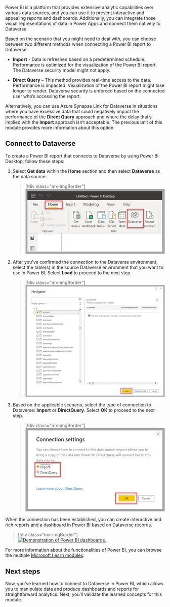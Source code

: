 Power BI is a platform that provides extensive analytic capabilities over various data sources, and you can use it to present interactive and appealing reports and dashboards. Additionally, you can integrate those visual representations of data in Power Apps and connect them natively to Dataverse.

Based on the scenario that you might need to deal with, you can choose between two different methods when connecting a Power BI report to Dataverse: 

- **Import** - Data is refreshed based on a predetermined schedule. Performance is optimized for the visualization of the Power BI report. The Dataverse security model might not apply. 

- **Direct Query** – This method provides real-time access to the data. Performance is impacted. Visualization of the Power BI report might take longer to render. Dataverse security is enforced based on the connected user who’s accessing the report.


Alternatively, you can use Azure Synapse Link for Dataverse in situations where you have excessive data that could negatively impact the performance of the **Direct Query** approach and where the delay that’s implied with the **Import** approach isn’t acceptable. The previous unit of this module provides more information about this option.

## Connect to Dataverse

To create a Power BI report that connects to Dataverse by using Power BI Desktop, follow these steps:

1.  Select **Get data** within the **Home** section and then select **Dataverse** as the data source.

	> [!div class="mx-imgBorder"]
	> [![Screenshot of Power BI Desktop. Focus is on the Dataverse tile under the Home menu option.](../media/dataverse-tile.png)](../media/dataverse-tile.png#lightbox)

1.  After you've confirmed the connection to the Dataverse environment, select the table(s) in the source Dataverse environment that you want to use in Power BI. Select **Load** to proceed to the next step.

	> [!div class="mx-imgBorder"]
	> [![Screenshot of the Navigator window in Power BI Desktop. Focus is on the Load option.](../media/load.png)](../media/load.png#lightbox)

1.  Based on the applicable scenario, select the type of connection to Dataverse: **Import** or **DirectQuery**. Select **OK** to proceed to the next step.

	> [!div class="mx-imgBorder"]
	> [![Screenshot of the Connection settings window in Power BI Desktop. Focus is on the connection types and the OK option.](../media/connection-types.png)](../media/connection-types.png#lightbox)

When the connection has been established, you can create interactive and rich reports and a dashboard in Power BI based on Dataverse records.

> [!div class="mx-imgBorder"]
> [![Demonstration of Power BI dashboards.](../media/dashboards.gif)](../media/dashboards.gif#lightbox)

For more information about the functionalities of Power BI, you can browse the multiple [Microsoft Learn modules](/training/browse/?expanded=power-platform&products=power-bi).

## Next steps

Now, you’ve learned how to connect to Dataverse in Power BI, which allows you to manipulate data and produce dashboards and reports for straightforward analytics. Next, you’ll validate the learned concepts for this module.

